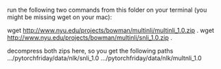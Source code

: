 run the following two commands from this folder on 
your terminal (you might be missing wget on your mac):



wget http://www.nyu.edu/projects/bowman/multinli/multinli_1.0.zip .
wget http://www.nyu.edu/projects/bowman/multinli/snli_1.0.zip .

decompress both zips here, so you get the following paths
.../pytorchfriday/data/nlk/snli_1.0
.../pytorchfriday/data/nlk/multnli_1.0
